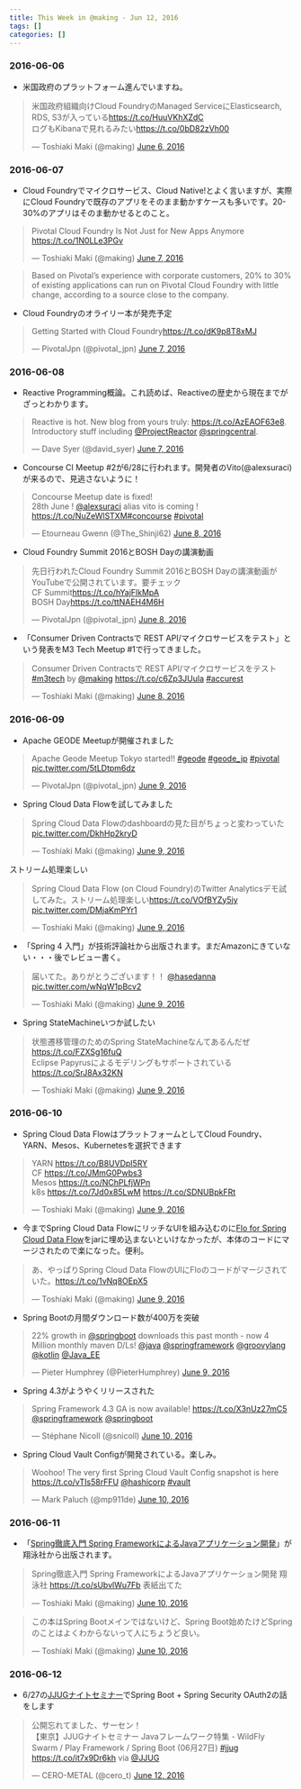 ```yaml
---
title: This Week in @making - Jun 12, 2016
tags: []
categories: []
---
```



### 2016-06-06

* 米国政府のプラットフォーム進んでいますね。
<blockquote class="twitter-tweet" data-lang="en"><p lang="ja" dir="ltr">米国政府組織向けCloud FoundryのManaged ServiceにElasticsearch, RDS, S3が入っている<a href="https://t.co/HuuVKhXZdC">https://t.co/HuuVKhXZdC</a><br>ログもKibanaで見れるみたい<a href="https://t.co/0bD82zVh00">https://t.co/0bD82zVh00</a></p>&mdash; Toshiaki Maki (@making) <a href="https://twitter.com/making/status/739653471415111683">June 6, 2016</a></blockquote>
<script async src="//platform.twitter.com/widgets.js" charset="utf-8"></script>

### 2016-06-07

* Cloud Foundryでマイクロサービス、Cloud Native!とよく言いますが、実際にCloud Foundryで既存のアプリをそのまま動かすケースも多いです。20-30%のアプリはそのま動かせるとのこと。
<blockquote class="twitter-tweet" data-lang="en"><p lang="en" dir="ltr">Pivotal Cloud Foundry Is Not Just for New Apps Anymore <a href="https://t.co/1N0LLe3PGv">https://t.co/1N0LLe3PGv</a></p>&mdash; Toshiaki Maki (@making) <a href="https://twitter.com/making/status/739975997613690882">June 7, 2016</a></blockquote>

> Based on Pivotal’s experience with corporate customers, 20% to 30% of existing applications can run on Pivotal Cloud Foundry with little change, according to a source close to the company. 

* Cloud Foundryのオライリー本が発売予定
<blockquote class="twitter-tweet" data-lang="en"><p lang="en" dir="ltr">Getting Started with Cloud Foundry<a href="https://t.co/dK9p8T8xMJ">https://t.co/dK9p8T8xMJ</a></p>&mdash; PivotalJpn (@pivotal_jpn) <a href="https://twitter.com/pivotal_jpn/status/740149941029371906">June 7, 2016</a></blockquote>

### 2016-06-08

* Reactive Programming概論。これ読めば、Reactiveの歴史から現在までがざっとわかります。
<blockquote class="twitter-tweet" data-lang="en"><p lang="en" dir="ltr">Reactive is hot. New blog from yours truly: <a href="https://t.co/AzEAOF63e8">https://t.co/AzEAOF63e8</a>. Introductory stuff including <a href="https://twitter.com/ProjectReactor">@ProjectReactor</a> <a href="https://twitter.com/springcentral">@springcentral</a>.</p>&mdash; Dave Syer (@david_syer) <a href="https://twitter.com/david_syer/status/740155990247624704">June 7, 2016</a></blockquote>

* Concourse CI Meetup #2が6/28に行われます。開発者のVito(@alexsuraci)が来るので、見逃さないように！
<blockquote class="twitter-tweet" data-lang="en"><p lang="en" dir="ltr">Concourse Meetup date is fixed! <br>28th June ! <a href="https://twitter.com/alexsuraci">@alexsuraci</a> alias vito is coming ! <a href="https://t.co/NuZeWlSTXM">https://t.co/NuZeWlSTXM</a><a href="https://twitter.com/hashtag/concourse?src=hash">#concourse</a> <a href="https://twitter.com/hashtag/pivotal?src=hash">#pivotal</a></p>&mdash; Etourneau Gwenn (@The_Shinji62) <a href="https://twitter.com/The_Shinji62/status/740367631501266944">June 8, 2016</a></blockquote>

* Cloud Foundry Summit 2016とBOSH Dayの講演動画
<blockquote class="twitter-tweet" data-lang="en"><p lang="ja" dir="ltr">先日行われたCloud Foundry Summit 2016とBOSH Dayの講演動画がYouTubeで公開されています。要チェック<br>CF Summit<a href="https://t.co/hYajFlkMpA">https://t.co/hYajFlkMpA</a><br>BOSH Day<a href="https://t.co/ttNAEH4M6H">https://t.co/ttNAEH4M6H</a></p>&mdash; PivotalJpn (@pivotal_jpn) <a href="https://twitter.com/pivotal_jpn/status/740414032583249920">June 8, 2016</a></blockquote>

* 「Consumer Driven Contractsで REST API/マイクロサービスをテスト」という発表をM3 Tech Meetup #1で行ってきました。
<blockquote class="twitter-tweet" data-lang="en"><p lang="ja" dir="ltr">Consumer Driven Contractsで REST API/マイクロサービスをテスト <a href="https://twitter.com/hashtag/m3tech?src=hash">#m3tech</a> by <a href="https://twitter.com/making">@making</a> <a href="https://t.co/c6Zp3JUula">https://t.co/c6Zp3JUula</a> <a href="https://twitter.com/hashtag/accurest?src=hash">#accurest</a></p>&mdash; Toshiaki Maki (@making) <a href="https://twitter.com/making/status/740510368473055232">June 8, 2016</a></blockquote>

### 2016-06-09

* Apache GEODE Meetupが開催されました
<blockquote class="twitter-tweet" data-lang="en"><p lang="en" dir="ltr">Apache Geode Meetup Tokyo started!! <a href="https://twitter.com/hashtag/geode?src=hash">#geode</a> <a href="https://twitter.com/hashtag/geode_jp?src=hash">#geode_jp</a> <a href="https://twitter.com/hashtag/pivotal?src=hash">#pivotal</a> <a href="https://t.co/5tLDtpm6dz">pic.twitter.com/5tLDtpm6dz</a></p>&mdash; PivotalJpn (@pivotal_jpn) <a href="https://twitter.com/pivotal_jpn/status/740849051248275456">June 9, 2016</a></blockquote>

* Spring Cloud Data Flowを試してみました
<blockquote class="twitter-tweet" data-lang="en"><p lang="ja" dir="ltr">Spring Cloud Data Flowのdashboardの見た目がちょっと変わっていた <a href="https://t.co/DkhHp2kryD">pic.twitter.com/DkhHp2kryD</a></p>&mdash; Toshiaki Maki (@making) <a href="https://twitter.com/making/status/740864048057585664">June 9, 2016</a></blockquote>

ストリーム処理楽しい

<blockquote class="twitter-tweet" data-lang="en"><p lang="ja" dir="ltr">Spring Cloud Data Flow (on Cloud Foundry)のTwitter Analyticsデモ試してみた。ストリーム処理楽しい<a href="https://t.co/VOfBYZy5jy">https://t.co/VOfBYZy5jy</a> <a href="https://t.co/DMjaKmPYr1">pic.twitter.com/DMjaKmPYr1</a></p>&mdash; Toshiaki Maki (@making) <a href="https://twitter.com/making/status/740878260247003136">June 9, 2016</a></blockquote>

* 「Spring 4 入門」が技術評論社から出版されます。まだAmazonにきていない・・・後でレビュー書く。
<blockquote class="twitter-tweet" data-lang="en"><p lang="ja" dir="ltr">届いてた。ありがとうございます！！ <a href="https://twitter.com/hasedanna">@hasedanna</a> <a href="https://t.co/wNqW1pBcv2">pic.twitter.com/wNqW1pBcv2</a></p>&mdash; Toshiaki Maki (@making) <a href="https://twitter.com/making/status/740900850336288768">June 9, 2016</a></blockquote>

* Spring StateMachineいつか試したい
<blockquote class="twitter-tweet" data-lang="en"><p lang="ja" dir="ltr">状態遷移管理のためのSpring StateMachineなんてあるんだぜ<a href="https://t.co/FZXSg16fuQ">https://t.co/FZXSg16fuQ</a><br>Eclipse Papyrusによるモデリングもサポートされている<a href="https://t.co/SrJ8Ax32KN">https://t.co/SrJ8Ax32KN</a></p>&mdash; Toshiaki Maki (@making) <a href="https://twitter.com/making/status/740915004761735168">June 9, 2016</a></blockquote>


### 2016-06-10

* Spring Cloud Data FlowはプラットフォームとしてCloud Foundry、YARN、Mesos、Kubernetesを選択できます
<blockquote class="twitter-tweet" data-lang="en"><p lang="in" dir="ltr">YARN <a href="https://t.co/B8UVDpI5RY">https://t.co/B8UVDpI5RY</a><br>CF <a href="https://t.co/JMmG0Pwbs3">https://t.co/JMmG0Pwbs3</a><br>Mesos <a href="https://t.co/NChPLfjWPn">https://t.co/NChPLfjWPn</a><br>k8s <a href="https://t.co/7Jd0x85LwM">https://t.co/7Jd0x85LwM</a> <a href="https://t.co/SDNUBpkFRt">https://t.co/SDNUBpkFRt</a></p>&mdash; Toshiaki Maki (@making) <a href="https://twitter.com/making/status/740930742226550784">June 9, 2016</a></blockquote>

* 今までSpring Cloud Data FlowにリッチなUIを組み込むのに[Flo for Spring Cloud Data Flow](https://docs.pivotal.io/spring-cloud-data-flow/index.html)をjarに埋め込まないといけなかったが、本体のコードにマージされたので楽になった。便利。
<blockquote class="twitter-tweet" data-lang="en"><p lang="ja" dir="ltr">あ、やっぱりSpring Cloud Data FlowのUIにFloのコードがマージされていた。<a href="https://t.co/1vNq8OEpX5">https://t.co/1vNq8OEpX5</a></p>&mdash; Toshiaki Maki (@making) <a href="https://twitter.com/making/status/740928457874378758">June 9, 2016</a></blockquote>

* Spring Bootの月間ダウンロード数が400万を突破
<blockquote class="twitter-tweet" data-lang="en"><p lang="en" dir="ltr">22% growth in <a href="https://twitter.com/springboot">@springboot</a> downloads this past month - now 4 Million monthly maven D/Ls! <a href="https://twitter.com/java">@java</a> <a href="https://twitter.com/springframework">@springframework</a> <a href="https://twitter.com/groovylang">@groovylang</a> <a href="https://twitter.com/kotlin">@kotlin</a> <a href="https://twitter.com/Java_EE">@Java_EE</a></p>&mdash; Pieter Humphrey (@PieterHumphrey) <a href="https://twitter.com/PieterHumphrey/status/740966127992328192">June 9, 2016</a></blockquote>

* Spring 4.3がようやくリリースされた
<blockquote class="twitter-tweet" data-lang="en"><p lang="en" dir="ltr">Spring Framework 4.3 GA is now available! <a href="https://t.co/X3nUz27mC5">https://t.co/X3nUz27mC5</a> <a href="https://twitter.com/springframework">@springframework</a> <a href="https://twitter.com/springboot">@springboot</a></p>&mdash; Stéphane Nicoll (@snicoll) <a href="https://twitter.com/snicoll/status/741203808894767105">June 10, 2016</a></blockquote>

* Spring Cloud Vault Configが開発されている。楽しみ。
<blockquote class="twitter-tweet" data-lang="en"><p lang="en" dir="ltr">Woohoo! The very first Spring Cloud Vault Config snapshot is here <a href="https://t.co/vTIs58rFFU">https://t.co/vTIs58rFFU</a> <a href="https://twitter.com/hashicorp">@hashicorp</a> <a href="https://twitter.com/hashtag/vault?src=hash">#vault</a></p>&mdash; Mark Paluch (@mp911de) <a href="https://twitter.com/mp911de/status/741202375151603712">June 10, 2016</a></blockquote>

### 2016-06-11

* 「[Spring徹底入門 Spring FrameworkによるJavaアプリケーション開発](https://www.amazon.co.jp/exec/obidos/ASIN/4798142476/ikam-22/ref=nosim/)」が翔泳社から出版されます。
<blockquote class="twitter-tweet" data-lang="en"><p lang="ja" dir="ltr">Spring徹底入門 Spring FrameworkによるJavaアプリケーション開発 翔泳社 <a href="https://t.co/sUbvlWu7Fb">https://t.co/sUbvlWu7Fb</a> 表紙出てた</p>&mdash; Toshiaki Maki (@making) <a href="https://twitter.com/making/status/741282861609668608">June 10, 2016</a></blockquote>

<blockquote class="twitter-tweet" data-lang="en"><p lang="ja" dir="ltr">この本はSpring Bootメインではないけど、Spring Boot始めたけどSpringのことはよくわからないって人にちょうど良い。</p>&mdash; Toshiaki Maki (@making) <a href="https://twitter.com/making/status/741283853071880192">June 10, 2016</a></blockquote>

### 2016-06-12

* 6/27の[JJUGナイトセミナー](https://jjug.doorkeeper.jp/events/46954)でSpring Boot + Spring Security OAuth2の話をします
<blockquote class="twitter-tweet" data-lang="en"><p lang="ja" dir="ltr">公開忘れてました、サーセン！<br>【東京】JJUGナイトセミナー Javaフレームワーク特集 - WildFly Swarm / Play Framework / Spring Boot (06月27日) <a href="https://twitter.com/hashtag/jjug?src=hash">#jjug</a> <a href="https://t.co/it7x9Dr6kh">https://t.co/it7x9Dr6kh</a> via <a href="https://twitter.com/JJUG">@JJUG</a></p>&mdash; CERO-METAL (@cero_t) <a href="https://twitter.com/cero_t/status/741857099894771712">June 12, 2016</a></blockquote>
